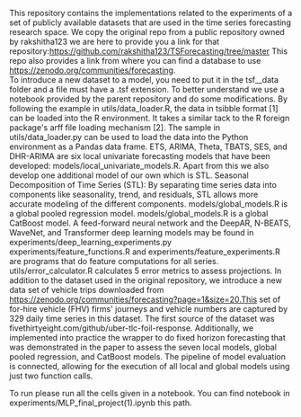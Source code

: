 This repository contains the implementations related to the experiments of a set of publicly available datasets that are used in the time series forecasting research space.
We copy the original repo from a public repository owned by rakshitha123 we are here to provide you a link for that repository:https://github.com/rakshitha123/TSForecasting/tree/master This repo also provides a link from where you can find a database to use https://zenodo.org/communities/forecasting.  
To introduce a new dataset to a model, you need to put it in the tsf__data folder and a file must have a .tsf extension. To better understand we use a notebook provided by the parent repository and do some modifications. By following the example in utils/data_loader.R, the data in tsibble format [1] can be loaded into the R environment. It takes a similar tack to the R foreign package's arff file loading mechanism [2]. The sample in utils/data_loader.py can be used to load the data into the Python environment as a Pandas data frame.
ETS, ARIMA, Theta, TBATS, SES, and DHR-ARIMA are six local univariate forecasting models that have been developed: models/local_univariate_models.R. Apart from this we also develop one additional model of our own which is STL.
Seasonal Decomposition of Time Series (STL): By separating time series data into components like seasonality, trend, and residuals, STL allows more accurate modeling of the different components.
models/global_models.R is a global pooled regression model.
models/global_models.R is a global CatBoost model.
A feed-forward neural network and the DeepAR, N-BEATS, WaveNet, and Transformer deep learning models may be found in experiments/deep_learning_experiments.py
experiments/feature_functions.R and experiments/feature_experiments.R are programs that do feature computations for all series.
utils/error_calculator.R calculates 5 error metrics to assess projections.
In addition to the dataset used in the original repository, we introduce a new data set of vehicle trips downloaded from https://zenodo.org/communities/forecasting?page=1&size=20.This set of for-hire vehicle (FHV) firms' journeys and vehicle numbers are captured by 329 daily time series in this dataset. The first source of the dataset was fivethirtyeight.com/github/uber-tlc-foil-response. 
Additionally, we implemented into practice the wrapper to do fixed horizon forecasting that was demonstrated in the paper to assess the seven local models, global pooled regression, and CatBoost models. The pipeline of model evaluation is connected, allowing for the execution of all local and global models using just two function calls.

 To run please run all the cells given in a notebook. You can find notebook in experiments/MLP_final_project(1).ipynb this path.


